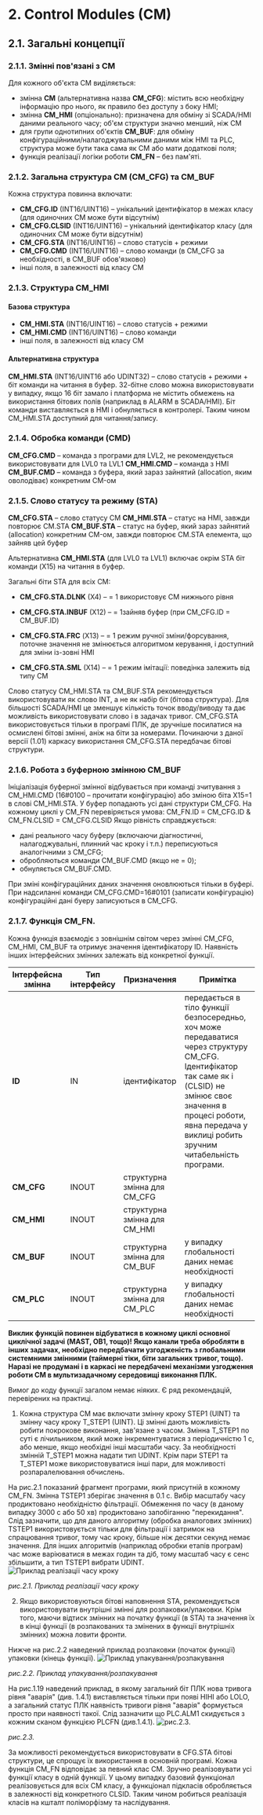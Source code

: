 # 2. Control Modules (CM)

## 2.1. Загальні концепції

### 2.1.1. Змінні пов'язані з CM
Для кожного об'єкта CM виділяється:
- змінна **CM** (альтернативна назва **CM_CFG**): містить всю необхідну інформацію про нього, як правило без доступу з боку HMI;
-  змінна **CM_HMI** (опціонально): призначена для обміну зі SCADA/HMI даними реального часу; об'єм структури значно менший, ніж CM
-  для групи однотипних об'єктів **CM_BUF**: для обміну конфігураційними/налагоджувальними даними між HMI та PLC, структура може бути така сама як CM або мати додаткові поля;
-   функція реалізації логіки роботи **CM_FN** – без пам'яті.
### 2.1.2. Загальна структура CM (CM_CFG) та CM_BUF
Кожна структура повинна включати:
- **CM_CFG.ID** (INT16/UINT16) – унікальний ідентифікатор в межах класу (для одиночних CM може бути відсутнім)
-  **CM_CFG.CLSID** (INT16/UINT16) – унікальний ідентифікатор класу (для одиночних CM може бути відсутнім)
-   **CM_CFG.STA** (INT16/UINT16) – слово статусів + режими
-    **CM_CFG.CMD** (INT16/UINT16) – слово команди (в CM\_CFG за необхідності, в CM\_BUF обов'язково)
-    інші поля, в залежності від класу CM
### 2.1.3. Структура CM_HMI

#### Базова структура
- **CM_HMI.STA** (INT16/UINT16) – слово статусів + режими
- **CM_HMI.CMD** (INT16/UINT16) – слово команди
- інші поля, в залежності від класу CM
#### Альтернативна структура 
**CM_HMI.STA** (INT16/UINT16 або UDINT32) – слово статусів + режими + біт команди на читання в буфер.
32-бітне слово можна використовувати у випадку, якщо 16 біт замало і платформа не містить обмежень на використання бітових полів (наприклад в ALARM в SCADA/HMI).
Біт команди виставляється в HMI і обнуляється в контролері. Таким чином CM_HMI.STA доступний для читання/запису.

### 2.1.4. Обробка команди (CMD)
**CM_CFG.CMD** – команда з програми для LVL2, не рекомендується використовувати для LVL0 та LVL1
**CM_HMI.CMD** – команда з HMI
**CM_BUF.CMD** – команда з буфера, який зараз зайнятий (allocation, яким оволодіває) конкретним CM-ом
### 2.1.5. Слово статусу та режиму (STA)
**CM_CFG.STA** – слово статусу CM
**CM_HMI.STA** – статус на HMI, завжди повторює CM.STA
**CM_BUF.STA** – статус на буфер, який зараз зайнятий (allocation) конкретним CM-ом, завжди повторює CM.STA елемента, що зайняв цей буфер

Альтернативна **CM_HMI.STA** (для LVL0 та LVL1) включає окрім STA біт команди (X15) на читання в буфер.

Загальні біти STA для всіх CM:

- **CM_CFG.STA.DLNK** (X4) – = 1 використовує CM нижнього рівня

- **CM_CFG.STA.INBUF** (X12) – = 1зайняв буфер (при CM_CFG.ID = CM_BUF.ID)

- **CM_CFG.STA.FRС** (X13) – = 1 режим ручної зміни/форсування, поточне значення не змінюється алгоритмом керування, і доступний для зміни із-зовні HMI

- **CM_CFG.STA.SML** (X14) – = 1 режим імітації: поведінка залежить від типу CM

Слово статусу CM_HMI.STA та CM_BUF.STA рекомендується використовувати як слово INT, а не як набір біт (бітова структура). Для більшості SCADA/HMI це зменшує кількість точок вводу/виводу та дає можливість використовувати слово і в задачах тривог. CM_CFG.STA використовується тільки в програмі ПЛК, де зручніше посилатися на осмислені бітові змінні, аніж на біти за номерами. Починаючи з даної версії (1.01) каркасу використання CM_CFG.STA передбачає бітові структури.
### 2.1.6. Робота з буферною змінною CM_BUF
Ініціалізація буферної змінної відбувається при команді зчитування з CM_HMI.CMD (16#0100 – прочитати конфігурацію) або зміною біта X15=1 в слові CM_HMI.STA. У буфер попадають усі дані структури CM_CFG.
На кожному циклі у CM_FN перевіряється умова:
CM_FN.ID = CM_CFG.ID & CM_FN.CLSID = CM_CFG.CLSID
Якщо рівність справджується:

- дані реального часу буферу (включаючи діагностичні, налагоджувальні, плинний час кроку і т.п.) переписуються аналогічними з CM_CFG;
- обробляються команди CM_BUF.CMD (якщо не = 0);
- обнуляється CM_BUF.CMD.

При зміні конфігураційних даних значення оновлюються тільки в буфері. При надсиланні команди CM\_CFG.CMD=16\#0101 (записати конфігурацію) конфігураційні дані буеру записуються в CM\_CFG.

### 2.1.7. Функція CM_FN.
Кожна функція взаємодіє з зовнішнім світом через змінні CM_CFG, CM_HMI, CM_BUF та отримує значення ідентифікатору ID. Наявність інших інтерфейсних змінних залежать від конкретної функції.

| Інтерфейсна змінна | Тип інтерфейсу | Призначення                   | Примітка                                                     |
| ------------------ | -------------- | ----------------------------- | ------------------------------------------------------------ |
| **ID**             | IN             | ідентифікатор                 | передається в тіло функції безпосередньо, хоч може передаватися через структуру CM_CFG. Ідентифікатор так саме як і (CLSID) не змінює своє значення в процесі роботи, явна передача у виклиці робить зручним читабельність програми. |
| **CM_CFG**         | INOUT          | структурна змінна для CM_CFG |                                                              |
| **CM_HMI**         | INOUT          | структурна змінна для CM_HMI |                                                              |
| **CM_BUF**         | INOUT          | структурна змінна для CM_BUF | у випадку глобальності даних немає необхідності              |
| **CM_PLC**         | INOUT          | структурна змінна для CM_PLC | у випадку глобальності даних немає необхідності              |

**Виклик функцій повинен відбуватися в кожному циклі основної циклічної задачі (MAST, OB1, тощо)! Якщо канали треба обробляти в інших задачах, необхідно передбачати узгодженість з глобальними системними змінними (таймерні тіки, біти загальних тривог, тощо). Наразі не продумані і в каркасі не передбачені механізми узгодження роботи CM в мультизадачному середовищі виконання ПЛК.**

Вимог до коду функції загалом немає ніяких. Є ряд рекомендацій, перевірених на практиці.
1. Кожна структура CM має включати змінну кроку STEP1 (UINT) та змінну часу кроку T_STEP1 (UINT). Ці змінні дають можливість робити покрокове виконання, зав'язане з часом. Змінна T_STEP1 по суті є лічильником, який може інкрементуватися з періодичністю 1 с, або менше, якщо необхідні інші масштаби часу. За необхідності змінній T_STEP1 можна надати тип UDINT. Крім пари STEP1 та T_STEP1 може використовуватися інші пари, для можливості розпаралелювання обчислень.

На рис.2.1 показаний фрагмент програми, який присутній в кожному CM_FN. Змінна TSTEP1 зберігає значення в 0.1 с. Вибір масштабу часу продиктовано необхідністю фільтрації. Обмеження по часу (в даному випадку 3000 с або 50 хв) продиктовано запобіганню "перекидання". Слід зазначити, що для даного алгоритму (обробка аналогових змінних) TSTEP1 використовується тільки для фільтрації і затримок на спрацювання тривог, тому час кроку, більше ніж десятки секунд немає значення. Для інших алгоритмів (наприклад обробки етапів програм) час може варіюватися в межах годин та діб, тому масштаб часу є сенс збільшити, а тип TSTEP1 вибрати UDINT.
![Приклад реалізації часу кроку](/media/fig2_1.png)

_рис.2.1. Приклад реалізації часу кроку_

2. Якщо використовуються бітові наповнення STA, рекомендується використовувати внутрішні змінні для розпаковки/упаковки. Крім того, маючи відтиск змінних на початку функції (в STA) та значення їх в кінці функції (в розпакованих та змінених в функції внутрішніх змінних) можна ловити фронти.

Нижче на рис.2.2 наведений приклад розпаковки (початок функції) упаковки (кінець функції).
![Приклад упакування/розпакування](/media/fig2_2.png)

_рис.2.2. Приклад упакування/розпакування_

На рис.1.19 наведений приклад, в якому загальний біт ПЛК нова тривога рівня "аварія" (див. 1.4.1) виставляється тільки при появі HIHI або LOLO, а загальний статус ПЛК наявність тривоги рівня "аварія" формується просто при наявності такої. Слід зазначити що PLC.ALM1 скидується з кожним сканом функцією PLCFN (див.1.4.1).
![рис.2.3.](/media/fig2_3.png)

_рис.2.3._

За можливості рекомендується використовувати в CFG.STA бітові структури, це спрощує їх використання в основній програмі.
Кожна функція CM_FN відповідає за певний клас CM. Зручно реалізовувати усі функції класу в одній функції. У цьому випадку базовий функціонал реалізовується для всіх CM класу, а функціонал підкласів обробляється в залежності від конкретного CLSID. Таким чином робиться реалізація класів на кшталт поліморфізму та наслідування.


